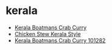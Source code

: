 # kerala

 * [Kerala Boatmans Crab Curry](../../index/k/kerala-boatmans-crab-curry-101282.json)
 * [Chicken Stew Kerala Style](../../index/c/chicken-stew-kerala-style.json)
 * [Kerala Boatmans Crab Curry 101282](../../index/k/kerala-boatmans-crab-curry-101282.json)
